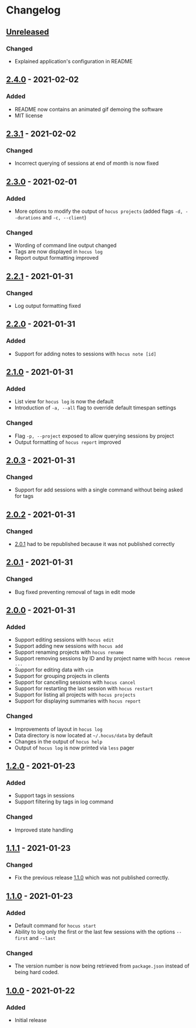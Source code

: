# Changelog

## [Unreleased]

### Changed

- Explained application's configuration in README

## [2.4.0] - 2021-02-02

### Added

- README now contains an animated gif demoing the software
- MIT license

## [2.3.1] - 2021-02-02

### Changed

- Incorrect querying of sessions at end of month is now fixed

## [2.3.0] - 2021-02-01

### Added

- More options to modify the output of `hocus projects` (added flags `-d, --durations` and `-c, --client`)

### Changed

- Wording of command line output changed
- Tags are now displayed in `hocus log`
- Report output formatting improved

## [2.2.1] - 2021-01-31

### Changed

- Log output formatting fixed

## [2.2.0] - 2021-01-31

### Added

- Support for adding notes to sessions with `hocus note [id]`

## [2.1.0] - 2021-01-31

### Added

- List view for `hocus log` is now the default
- Introduction of `-a, --all` flag to override default timespan settings

### Changed

- Flag `-p, --project` exposed to allow querying sessions by project
- Output formatting of `hocus report` improved

## [2.0.3] - 2021-01-31

### Changed

- Support for add sessions with a single command without being asked for tags

## [2.0.2] - 2021-01-31

### Changed

- [2.0.1] had to be republished because it was not published correctly

## [2.0.1] - 2021-01-31

### Changed

- Bug fixed preventing removal of tags in edit mode

## [2.0.0] - 2021-01-31

### Added

- Support editing sessions with `hocus edit`
- Support adding new sessions with `hocus add`
- Support renaming projects with `hocus rename`
- Support removing sessions by ID and by project name with `hocus remove ...`
- Support for editing data with `vim`
- Support for grouping projects in clients
- Support for cancelling sessions with `hocus cancel`
- Support for restarting the last session with `hocus restart`
- Support for listing all projects with `hocus projects`
- Support for displaying summaries with `hocus report`

### Changed

- Improvements of layout in `hocus log`
- Data directory is now located at `~/.hocus/data` by default
- Changes in the output of `hocus help`
- Output of `hocus log` is now printed via `less` pager

## [1.2.0] - 2021-01-23

### Added

- Support tags in sessions
- Support filtering by tags in log command

### Changed

- Improved state handling

## [1.1.1] - 2021-01-23

### Changed

- Fix the previous release [1.1.0] which was not published correctly.

## [1.1.0] - 2021-01-23

### Added

- Default command for `hocus start`
- Ability to log only the first or the last few sessions with the options `--first` and `--last`

### Changed

- The version number is now being retrieved from `package.json` instead of being hard coded.

## [1.0.0] - 2021-01-22

### Added

- Initial release

[Unreleased]: https://github.com/paulkre/hocus/compare/v2.4.0...HEAD
[2.4.0]: https://github.com/paulkre/hocus/compare/v2.3.1...v2.4.0
[2.3.1]: https://github.com/paulkre/hocus/compare/v2.3.0...v2.3.1
[2.3.0]: https://github.com/paulkre/hocus/compare/v2.2.1...v2.3.0
[2.2.1]: https://github.com/paulkre/hocus/compare/v2.2.0...v2.2.1
[2.2.0]: https://github.com/paulkre/hocus/compare/v2.1.0...v2.2.0
[2.1.0]: https://github.com/paulkre/hocus/compare/v2.0.3...v2.1.0
[2.0.3]: https://github.com/paulkre/hocus/compare/v2.0.2...v2.0.3
[2.0.2]: https://github.com/paulkre/hocus/compare/v2.0.1...v2.0.2
[2.0.1]: https://github.com/paulkre/hocus/compare/v2.0.0...v2.0.1
[2.0.0]: https://github.com/paulkre/hocus/compare/v1.2.0...v2.0.0
[1.2.0]: https://github.com/paulkre/hocus/compare/v1.1.1...v1.2.0
[1.1.1]: https://github.com/paulkre/hocus/compare/v1.1.0...v1.1.1
[1.1.0]: https://github.com/paulkre/hocus/compare/v1.0.0...v1.1.0
[1.0.0]: https://github.com/paulkre/hocus/releases/tag/v1.0.0

